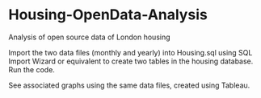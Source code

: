# Housing-OpenData-Analysis
Analysis of open source data of London housing

Import the two data files (monthly and yearly) into Housing.sql using SQL Import Wizard or equivalent to create two tables in the housing database.
Run the code.

See associated graphs using the same data files, created using Tableau.
